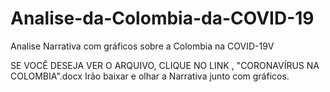 # Analise-da-Colombia-da-COVID-19
Analise Narrativa com gráficos sobre a Colombia na COVID-19V

SE VOCÊ DESEJA VER O ARQUIVO, CLIQUE NO LINK , "CORONAVÍRUS NA COLOMBIA".docx
Irão baixar e olhar a Narrativa junto com gráficos.
